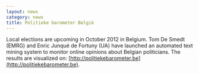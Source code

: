 ```yaml
---
layout: news
category: news
title: Politieke barometer België
---
```

Local elections are upcoming in October 2012 in Belgium. Tom De Smedt (EMRG) and Enric Junqué de Fortuny (UA) have launched an automated text mining system to monitor online opinions about Belgian politicians. The results are visualized on: [http://politiekebarometer.be](http://politiekebarometer.be).
